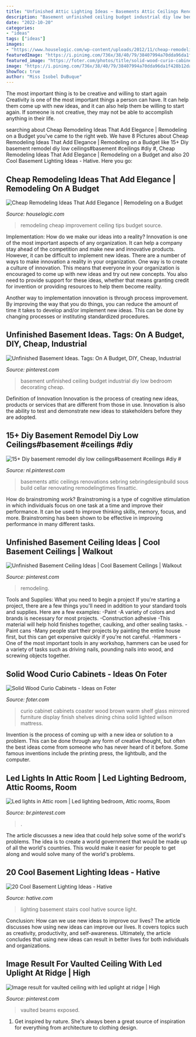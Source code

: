 ```yaml
---
title: "Unfinished Attic Lighting Ideas ~ Basements Attic Ceilings Renovations Sebring Sebringdesignbuild Sous Build Cellar Renovating Remodelingtimes Finsattic"
description: "Basement unfinished ceiling budget industrial diy low bedroom decorating cheap"
date: "2022-10-20"
categories:
- "ideas"
tags: ["ideas"]
images:
- "https://www.houselogic.com/wp-content/uploads/2012/11/cheap-remodeling-ideas-ceiling-medallion-standard_63969067c16a15b9153443494fcde77f-1.jpg"
featuredImage: "https://i.pinimg.com/736x/38/40/79/38407994a70dda96da1f428b12dae83a.jpg"
featured_image: "https://foter.com/photos/title/solid-wood-curio-cabinets.jpg"
image: "https://i.pinimg.com/736x/38/40/79/38407994a70dda96da1f428b12dae83a.jpg"
ShowToc: true
author: "Miss Isobel DuBuque"
---
```



The most important thing is to be creative and willing to start again
Creativity is one of the most important things a person can have. It can help them come up with new ideas, and it can also help them be willing to start again. If someone is not creative, they may not be able to accomplish anything in their life.

	

		
searching about Cheap Remodeling Ideas That Add Elegance | Remodeling on a Budget you've came to the right web. We have 8 Pictures about Cheap Remodeling Ideas That Add Elegance | Remodeling on a Budget like 15+ Diy basement remodel diy low ceilings#basement #ceilings #diy #, Cheap Remodeling Ideas That Add Elegance | Remodeling on a Budget and also 20 Cool Basement Lighting Ideas - Hative. Here you go:
		
    
## Cheap Remodeling Ideas That Add Elegance | Remodeling On A Budget

<img loading=lazy src="https://www.houselogic.com/wp-content/uploads/2012/11/cheap-remodeling-ideas-ceiling-medallion-standard_63969067c16a15b9153443494fcde77f-1.jpg" onerror="this.onerror=null;this.src='https://tse3.mm.bing.net/th?id=OIP.Y5aQZ8FqFbkVNENJT83nfwHaE8&amp;pid=15.1';" alt="Cheap Remodeling Ideas That Add Elegance | Remodeling on a Budget">

_Source: houselogic.com_

>remodeling cheap improvement ceiling tips budget source. 

	

Implementation: How do we make our ideas into a reality?
Innovation is one of the most important aspects of any organization. It can help a company stay ahead of the competition and make new and innovative products. However, it can be difficult to implement new ideas. There are a number of ways to make innovation a reality in your organization. 
One way is to create a culture of innovation. This means that everyone in your organization is encouraged to come up with new ideas and try out new concepts. You also need to provide support for these ideas, whether that means granting credit for invention or providing resources to help them become reality. 

Another way to implementation innovation is through process improvement. By improving the way that you do things, you can reduce the amount of time it takes to develop and/or implement new ideas. This can be done by changing processes or instituting standardized procedures.

    
## Unfinished Basement Ideas. Tags: On A Budget, DIY, Cheap, Industrial

<img loading=lazy src="https://i.pinimg.com/736x/17/1e/e4/171ee464b94effc08b8c0fba0196b3d4.jpg" onerror="this.onerror=null;this.src='https://tse4.mm.bing.net/th?id=OIP.e-vBqSKU0q8HPGATATB19AHaHa&amp;pid=15.1';" alt="Unfinished Basement Ideas. Tags: On A Budget, DIY, Cheap, Industrial">

_Source: pinterest.com_

>basement unfinished ceiling budget industrial diy low bedroom decorating cheap. 

	

Definition of Innovation
Innovation is the process of creating new ideas, products or services that are different from those in use. Innovation is also the ability to test and demonstrate new ideas to stakeholders before they are adopted.

    
## 15+ Diy Basement Remodel Diy Low Ceilings#basement #ceilings #diy #

<img loading=lazy src="https://i.pinimg.com/736x/56/73/fc/5673fcd7a80e663caea36eeef50f8405.jpg" onerror="this.onerror=null;this.src='https://tse4.mm.bing.net/th?id=OIP.jxnXm_RU96xlvBf3uLciaQHaJ3&amp;pid=15.1';" alt="15+ Diy basement remodel diy low ceilings#basement #ceilings #diy #">

_Source: nl.pinterest.com_

>basements attic ceilings renovations sebring sebringdesignbuild sous build cellar renovating remodelingtimes finsattic. 

	

How do brainstroming work?
Brainstroming is a type of cognitive stimulation in which individuals focus on one task at a time and improve their performance. It can be used to improve thinking skills, memory, focus, and more. Brainstroming has been shown to be effective in improving performance in many different tasks.

    
## Unfinished Basement Ceiling Ideas | Cool Basement Ceilings | Walkout

<img loading=lazy src="https://i.pinimg.com/736x/38/40/79/38407994a70dda96da1f428b12dae83a.jpg" onerror="this.onerror=null;this.src='https://tse1.mm.bing.net/th?id=OIP.YNn2uQFFt7vChyS7rFxOmwHaFX&amp;pid=15.1';" alt="Unfinished Basement Ceiling Ideas | Cool Basement Ceilings | Walkout">

_Source: pinterest.com_

>remodeling. 

	

Tools and Supplies: What you need to begin a project
If you're starting a project, there are a few things you'll need in addition to your standard tools and supplies. Here are a few examples: 
-Paint -A variety of colors and brands is necessary for most projects. 
-Construction adhesive -This material will help hold finishes together, caulking, and other sealing tasks. 
-Paint cans -Many people start their projects by painting the entire house first, but this can get expensive quickly if you're not careful. 
-Hammers -One of the most important tools in any workshop, hammers can be used for a variety of tasks such as driving nails, pounding nails into wood, and screwing objects together.

    
## Solid Wood Curio Cabinets - Ideas On Foter

<img loading=lazy src="https://foter.com/photos/title/solid-wood-curio-cabinets.jpg" onerror="this.onerror=null;this.src='https://tse2.mm.bing.net/th?id=OIP.eXN88DeeXdGMkqjfJhF36gHaLH&amp;pid=15.1';" alt="Solid Wood Curio Cabinets - Ideas on Foter">

_Source: foter.com_

>curio cabinet cabinets coaster wood brown warm shelf glass mirrored furniture display finish shelves dining china solid lighted wilson mattress. 

	

Invention is the process of coming up with a new idea or solution to a problem. This can be done through any form of creative thought, but often the best ideas come from someone who has never heard of it before. Some famous inventions include the printing press, the lightbulb, and the computer.

    
## Led Lights In Attic Room | Led Lighting Bedroom, Attic Rooms, Room

<img loading=lazy src="https://i.pinimg.com/736x/25/4f/34/254f3483c009102772e0f62021371dad.jpg" onerror="this.onerror=null;this.src='https://tse2.mm.bing.net/th?id=OIP.kHkYisnK5kO17_7OsBr3QwHaJ3&amp;pid=15.1';" alt="Led lights in Attic room | Led lighting bedroom, Attic rooms, Room">

_Source: br.pinterest.com_

>. 

	

The article discusses a new idea that could help solve some of the world's problems. The idea is to create a world government that would be made up of all the world's countries. This would make it easier for people to get along and would solve many of the world's problems.

    
## 20 Cool Basement Lighting Ideas - Hative

<img loading=lazy src="https://hative.com/wp-content/uploads/2014/05/basement-lighting-ideas/4-night-lighting-on-stairs.jpg" onerror="this.onerror=null;this.src='https://tse3.mm.bing.net/th?id=OIP.28duYr6jeqUSBMTBtkFWvAHaLI&amp;pid=15.1';" alt="20 Cool Basement Lighting Ideas - Hative">

_Source: hative.com_

>lighting basement stairs cool hative source light. 

	

Conclusion: How can we use new ideas to improve our lives?
The article discusses how using new ideas can improve our lives. It covers topics such as creativity, productivity, and self-awareness. Ultimately, the article concludes that using new ideas can result in better lives for both individuals and organizations.

    
## Image Result For Vaulted Ceiling With Led Uplight At Ridge | High

<img loading=lazy src="https://i.pinimg.com/736x/7c/ec/6d/7cec6d40978aef59a68ece49f643c10c--uplight-exposed-beams.jpg" onerror="this.onerror=null;this.src='https://tse1.mm.bing.net/th?id=OIP.llrTlA9k2j1p-AIQs4vlLQAAAA&amp;pid=15.1';" alt="Image result for vaulted ceiling with led uplight at ridge | High">

_Source: pinterest.com_

>vaulted beams exposed. 

	

1. Get inspired by nature. She's always been a great source of inspiration for everything from architecture to clothing design.

